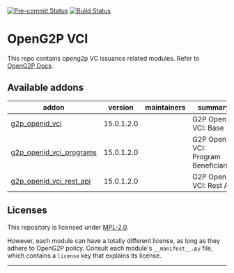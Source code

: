 
<!-- /!\ Non OCA Context : Set here the badge of your runbot / runboat instance. -->
[![Pre-commit Status](https://github.com/OpenG2P/openg2p-vci/actions/workflows/pre-commit.yml/badge.svg?branch=15.0-develop)](https://github.com/OpenG2P/openg2p-vci/actions/workflows/pre-commit.yml?query=branch%3A15.0-develop)
[![Build Status](https://github.com/OpenG2P/openg2p-vci/actions/workflows/test.yml/badge.svg?branch=15.0-develop)](https://github.com/OpenG2P/openg2p-vci/actions/workflows/test.yml?query=branch%3A15.0-develop)
<!-- /!\ Non OCA Context : Set here the badge of your translation instance. -->

<!-- /!\ do not modify above this line -->

# OpenG2P VCI

This repo contains openg2p VC issuance related modules. Refer to [OpenG2P Docs](https://docs.openg2p.org).

<!-- /!\ do not modify below this line -->

<!-- prettier-ignore-start -->

[//]: # (addons)

Available addons
----------------
addon | version | maintainers | summary
--- | --- | --- | ---
[g2p_openid_vci](g2p_openid_vci/) | 15.0.1.2.0 |  | G2P OpenID VCI: Base
[g2p_openid_vci_programs](g2p_openid_vci_programs/) | 15.0.1.2.0 |  | G2P OpenID VCI: Program Beneficiaries
[g2p_openid_vci_rest_api](g2p_openid_vci_rest_api/) | 15.0.1.2.0 |  | G2P OpenID VCI: Rest API

[//]: # (end addons)

<!-- prettier-ignore-end -->

## Licenses

This repository is licensed under [MPL-2.0](LICENSE).

However, each module can have a totally different license, as long as they adhere to OpenG2P
policy. Consult each module's `__manifest__.py` file, which contains a `license` key
that explains its license.

----
<!-- /!\ Non OCA Context : Set here the full description of your organization. -->

